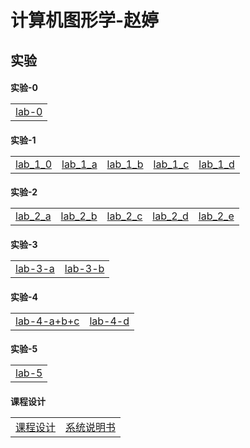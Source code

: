 <html>
<head>

</head>
<h1>计算机图形学-赵婷</h1>
<h2>实验</h2>
<h4>实验-0
  <table>
    <tr>
      <td><a href="lab-0.html">lab-0 </a></td>
    </tr>
  </table>
</h4>
<h4>实验-1 
  <table>
    <tr>
    <td>
      <a href="demol/chap1-demol.html"> lab_1_0</a>
      </td>
      <td>
        <a href="demol/chap.a.demol.html"> lab_1_a</a>
      </td>
      <td>
        <a href="demol/chap.b.demol.html"> lab_1_b</a>
      </td>
      <td>
        <a href="demol/chap.c.demol.html"> lab_1_c</a>
      </td>
      <td>
        <a href="demol/chap.d.demol.html"> lab_1_d</a>
      </td>
    </tr>
  </table>
</h4>
<h4>实验-2
  <table>
    <tr>
      <td>
        <a href="demol/chap.02.a.html"> lab_2_a</a>
      </td>
      <td>
        <a href="demol/chap.02.b.html"> lab_2_b</a>
      </td>
       <td>
        <a href="demol/chap.02.c.html"> lab_2_c</a>
      </td>
      <td>
        <a href="demol/chap.02.d.html"> lab_2_d</a>
      </td>
      <td>
        <a href="demol/chap.02.e.html"> lab_2_e</a>
      </td>
    </tr>
  </table>
</h4>
<h4>实验-3
  <table>
    <tr>
      <td><a href="demol/chap.3.a.html">lab-3-a </a></td>
      <td><a href="demol/chap.3.b.html">lab-3-b</a></td>
    </tr>
  </table>
</h4>
<h4>实验-4
  <table>
    <tr>
      <td><a href="demol/chap.04.a+b+c.html">lab-4-a+b+c </a></td>
      <td><a href="demol/chap.04.d.html">lab-4-d</a></td>
    </tr>
  </table>
</h4>
<h4>实验-5
  <table>
    <tr>
      <td><a href="demol/ch05.html">lab-5 </a>
</td>
    </tr>
  </table>
</h4>
<h4>课程设计
  <table>
    <tr>
      <td><a href="课程设计/课程设计.html">课程设计 </a></td>
      <td><a href="webgl系统说明书.pdf">系统说明书</a></td>
    </tr>
  </table>
</h4>
</html>
